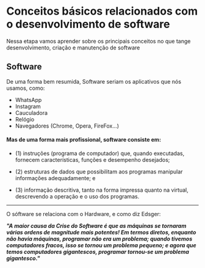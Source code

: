 # **Conceitos básicos relacionados com o desenvolvimento de software**

Nessa etapa vamos aprender sobre os principais conceitos no que tange desenvolvimento, criação e manutenção de software

## Software

De uma forma bem resumida, Software seriam os aplicativos que nós usamos, como:

- WhatsApp
- Instagram
- Cauculadora
- Relógio
- Navegadores (Chrome, Opera, FireFox...)

#### **Mas de uma forma mais profissional, software consiste em:**

- (1) instruções (programa de computador) que, quando executadas, fornecem características, funções e desempenho desejados;

- (2) estruturas de dados que possibilitam aos programas manipular informações adequadamente; e

- (3) informação descritiva, tanto na forma impressa quanto na virtual, descrevendo a operação e o uso dos programas.

---

O sóftware se relaciona com o Hardware, e como diz Edsger:

**_"A maior causa da Crise do Software é que as máquinas se tornaram várias ordens de magnitude mais potentes! Em termos diretos, enquanto não havia máquinas, programar não era um problema; quando tivemos computadores fracos, isso se tornou um problema pequeno; e agora que temos computadores gigantescos, programar tornou-se um problema gigantesco."_**
